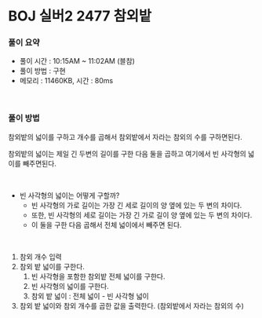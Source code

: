 # BOJ 실버2 2477 참외밭

### 풀이 요약

- 풀이 시간 : 10:15AM ~ 11:02AM (블참)
- 풀이 방법 : 구현
- 메모리 : 11460KB, 시간 : 80ms

<br>

### 풀이 방법

참외밭의 넓이를 구하고 개수를 곱해서 참외밭에서 자라는 참외의 수를 구하면된다. 

참외밭의 넓이는 제일 긴 두변의 길이를 구한 다음 둘을 곱하고 여기에서 빈 사각형의 넓이를 빼주면된다. 

<br>

- 빈 사각형의 넓이는 어떻게 구할까?
    - 빈 사각형의 가로 길이는 가장 긴 세로 길이의 양 옆에 있는 두 변의 차이다.
    - 또한, 빈 사각형의 세로 길이는 가장 긴 가로 길이 양 옆에 있는 두 변의 차이다.
    - 이 둘을 구한 다음 곱해서 전체 넓이에서 빼주면 된다.

<br>

1. 참외 개수 입력
2. 참외 밭 넓이를 구한다.
    1. 빈 사각형을 포함한 참외밭 전체 넓이를 구한다.
    2. 빈 사각형의 넓이를 구한다.
    3. 참외 밭 넓이 : 전체 넓이 - 빈 사각형 넓이
3. 참외 밭 넓이와 참외 개수를 곱한 값을 출력한다. (참외밭에서 자라는 참외의 수)
